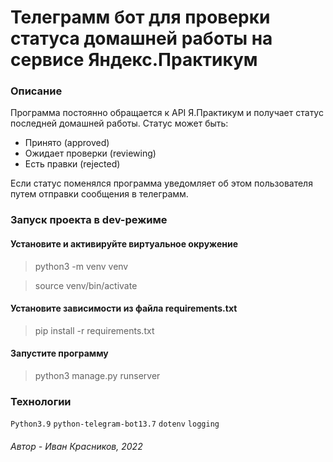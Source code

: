 # Телеграмм бот для проверки статуса домашней работы на сервисе Яндекс.Практикум

### Описание

Программа постоянно обращается к API Я.Практикум и получает статус последней домашней работы. Статус может быть:

* Принято (approved)
* Ожидает проверки (reviewing)
* Есть правки (rejected)

Если статус поменялся программа уведомляет об этом пользователя путем отправки сообщения в телеграмм.

### Запуск проекта в dev-режиме

#### Установите и активируйте виртуальное окружение

> python3 -m venv venv

> source venv/bin/activate

#### Установите зависимости из файла requirements.txt

> pip install -r requirements.txt

#### Запустите программу

> python3 manage.py runserver

### Технологии
`Python3.9`  `python-telegram-bot13.7` `dotenv` `logging`

###### Автор - Иван Красников, 2022
